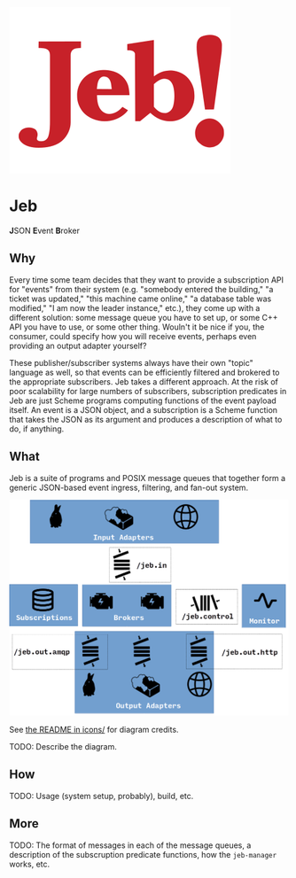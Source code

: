 ![JEB](jeb.png)

Jeb
===
**J**SON **E**vent **B**roker

Why
---
Every time some team decides that they want to provide a subscription API for
"events" from their system (e.g. "somebody entered the building," "a ticket was
updated," "this machine came online," "a database table was modified," "I am
now the leader instance," etc.), they come up with a different solution: some
message queue you have to set up, or some C++ API you have to use, or some
other thing.  Wouln't it be nice if you, the consumer, could specify how you
will receive events, perhaps even providing an output adapter yourself?

These publisher/subscriber systems always have their own "topic" language as
well, so that events can be efficiently filtered and brokered to the
appropriate subscribers.  Jeb takes a different approach.  At the risk of poor
scalability for large numbers of subscribers, subscription predicates in Jeb
are just Scheme programs computing functions of the event payload itself.  An
event is a JSON object, and a subscription is a Scheme function that takes the
JSON as its argument and produces a description of what to do, if anything.

What
----
Jeb is a suite of programs and POSIX message queues that together form a
generic JSON-based event ingress, filtering, and fan-out system.

![system diagram](diagram.png)

See [the README in icons/](icons/README.md) for diagram credits.

TODO: Describe the diagram.

How
---
TODO: Usage (system setup, probably), build, etc.

More
----
TODO: The format of messages in each of the message queues, a description of
the subscruption predicate functions, how the `jeb-manager` works, etc.